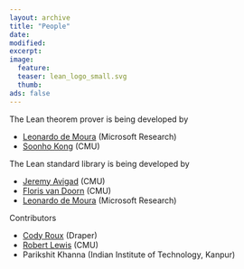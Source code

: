 ```yaml
---
layout: archive
title: "People"
date:
modified:
excerpt:
image:
  feature:
  teaser: lean_logo_small.svg
  thumb:
ads: false
---
```


The Lean theorem prover is being developed by

- [Leonardo de Moura](http://research.microsoft.com/en-us/um/people/leonardo) (Microsoft Research)
- [Soonho Kong](http://www.cs.cmu.edu/~soonhok) (CMU)

The Lean standard library is being developed by

- [Jeremy Avigad](http://www.andrew.cmu.edu/user/avigad) (CMU)
- [Floris van Doorn](http://www.contrib.andrew.cmu.edu/~fpv/) (CMU)
- [Leonardo de Moura](http://research.microsoft.com/en-us/um/people/leonardo) (Microsoft Research)

Contributors

- [Cody Roux](http://www.andrew.cmu.edu/user/croux/) (Draper)
- [Robert Lewis](https://www.andrew.cmu.edu/user/rlewis1/Site/Home.html) (CMU)
- Parikshit Khanna (Indian Institute of Technology, Kanpur)
